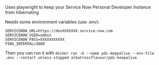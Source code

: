 Uses playwright to keep your Service Now Personal Developer Instance from hibernating



Needs some environment variables (use .env):

```
SERVICENOW_URL=https://devXXXXXXX.service-now.com
SERVICENOW_USER=admin
SERVICENOW_PASS=XXXXXXXXXXX
PING_INTERVAL=3600
```

Then you can run it with `docker run -d --name pdi-keepalive --env-file .env --restart unless-stopped albatrossflavour/pdi-keepalive`

